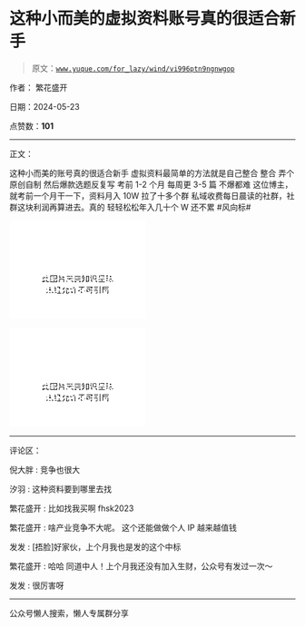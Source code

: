 # 这种小而美的虚拟资料账号真的很适合新手

> 原文：[`www.yuque.com/for_lazy/wind/vi996ptn9ngnwgop`](https://www.yuque.com/for_lazy/wind/vi996ptn9ngnwgop)

作者： 繁花盛开

日期：2024-05-23

点赞数：**101**

* * *

正文：

这种小而美的账号真的很适合新手 虚拟资料最简单的方法就是自己整合 整合 弄个原创自制 然后爆款选题反复写 考前 1-2 个月 每周更 3-5 篇 不爆都难
这位博主，就考前一个月干一下，资料月入 10W 拉了十多个群 私域收费每日晨读的社群，社群这块利润再算进去。真的 轻轻松松年入几十个 W 还不累 #风向标#

![](img/ec093d032fc55368c10f99f5ffcaf2ed.png)

![](img/9842f10eb67190c3a31e942d1616e44f.png)

* * *

评论区：

倪大胖 : 竞争也很大

汐羽 : 这种资料要到哪里去找

繁花盛开 : 比如找我买啊 fhsk2023

繁花盛开 : 啥产业竞争不大呢。 这个还能做做个人 IP 越来越值钱

发发 : [捂脸]好家伙，上个月我也是发的这个中标

繁花盛开 : 哈哈 同道中人！上个月我还没有加入生财，公众号有发过一次～

发发 : 很厉害呀

* * *

公众号懒人搜索，懒人专属群分享